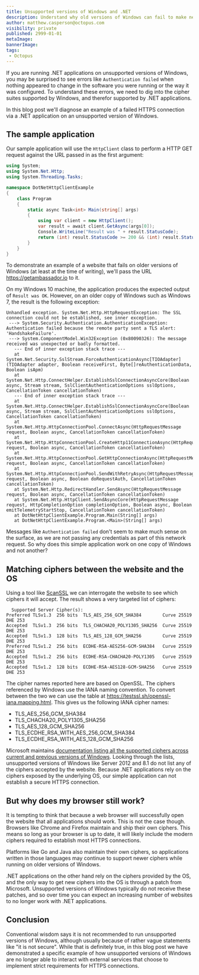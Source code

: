 ```yaml
---
title: Unsupported versions of Windows and .NET
description: Understand why old versions of Windows can fail to make network requests
author: matthew.casperson@octopus.com
visibility: private
published: 2999-01-01
metaImage: 
bannerImage: 
tags:
 - Octopus
---
```


If you are running .NET applications on unsupported versions of Windows, you may be surprised to see errors like `Authentication failed` when nothing appeared to change in the software you were running or the way it was configured. To understand these errors, we need to dig into the cipher suites supported by Windows, and therefor supported by .NET applications.

In this blog post we'll diagnose an example of a failed HTTPS connection via a .NET application on an unsupported version of Windows.

## The sample application

Our sample application will use the `HttpClient` class to perform a HTTP GET request against the URL passed in as the first argument:

```csharp
using System;
using System.Net.Http;
using System.Threading.Tasks;

namespace DotNetHttpClientExample
{
    class Program
    {
        static async Task<int> Main(string[] args)
        {
            using var client = new HttpClient();
            var result = await client.GetAsync(args[0]);
            Console.WriteLine("Result was " + result.StatusCode);
            return (int) result.StatusCode >= 200 && (int) result.StatusCode <= 299 ? 0 : 1;
        }
    }
}

```

To demonstrate an example of a website that fails on older versions of Windows (at least at the time of writing), we'll pass the URL https://getambassador.io to it.

On my Windows 10 machine, the application produces the expected output of `Result was OK`. However, on an older copy of Windows such as Windows 7, the result is the following exception:

```
Unhandled exception. System.Net.Http.HttpRequestException: The SSL connection could not be established, see inner exception.
 ---> System.Security.Authentication.AuthenticationException: Authentication failed because the remote party sent a TLS alert: 'HandshakeFailure'.
 ---> System.ComponentModel.Win32Exception (0x80090326): The message received was unexpected or badly formatted.
   --- End of inner exception stack trace ---
   at System.Net.Security.SslStream.ForceAuthenticationAsync[TIOAdapter](TIOAdapter adapter, Boolean receiveFirst, Byte[]reAuthenticationData, Boolean isApm)
   at System.Net.Http.ConnectHelper.EstablishSslConnectionAsyncCore(Boolean async, Stream stream, SslClientAuthenticationOptions sslOptions, CancellationToken cancellationToken)
   --- End of inner exception stack trace ---
   at System.Net.Http.ConnectHelper.EstablishSslConnectionAsyncCore(Boolean async, Stream stream, SslClientAuthenticationOptions sslOptions, CancellationToken cancellationToken)
   at System.Net.Http.HttpConnectionPool.ConnectAsync(HttpRequestMessage request, Boolean async, CancellationToken cancellationToken)
   at System.Net.Http.HttpConnectionPool.CreateHttp11ConnectionAsync(HttpRequestMessage request, Boolean async, CancellationToken cancellationToken)
   at System.Net.Http.HttpConnectionPool.GetHttpConnectionAsync(HttpRequestMessage request, Boolean async, CancellationToken cancellationToken)
   at System.Net.Http.HttpConnectionPool.SendWithRetryAsync(HttpRequestMessage request, Boolean async, Boolean doRequestAuth, CancellationToken cancellationToken)
   at System.Net.Http.RedirectHandler.SendAsync(HttpRequestMessage request, Boolean async, CancellationToken cancellationToken)
   at System.Net.Http.HttpClient.SendAsyncCore(HttpRequestMessage request, HttpCompletionOption completionOption, Boolean async, Boolean emitTelemetryStartStop, CancellationToken cancellationToken)
   at DotNetHttpClientExample.Program.Main(String[] args)
   at DotNetHttpClientExample.Program.<Main>(String[] args)
```

Messages like `Authentication failed` don't seem to make much sense on the surface, as we are not passing any credentials as part of this network request. So why does this simple application work on one copy of Windows and not another?

## Matching ciphers between the website and the OS

Using a tool like [ScanSSL](https://github.com/rbsec/sslscan) we can interrogate the website to see which ciphers it will accept. The result shows a very targeted list of ciphers:

```
  Supported Server Cipher(s):
Preferred TLSv1.3  256 bits  TLS_AES_256_GCM_SHA384        Curve 25519 DHE 253
Accepted  TLSv1.3  256 bits  TLS_CHACHA20_POLY1305_SHA256  Curve 25519 DHE 253
Accepted  TLSv1.3  128 bits  TLS_AES_128_GCM_SHA256        Curve 25519 DHE 253
Preferred TLSv1.2  256 bits  ECDHE-RSA-AES256-GCM-SHA384   Curve 25519 DHE 253
Accepted  TLSv1.2  256 bits  ECDHE-RSA-CHACHA20-POLY1305   Curve 25519 DHE 253
Accepted  TLSv1.2  128 bits  ECDHE-RSA-AES128-GCM-SHA256   Curve 25519 DHE 253
```

The cipher names reported here are based on OpenSSL. The ciphers referenced by Windows use the IANA naming convention. To convert between the two we can use the table at https://testssl.sh/openssl-iana.mapping.html. This gives us the following IANA cipher names:

* TLS_AES_256_GCM_SHA384
* TLS_CHACHA20_POLY1305_SHA256
* TLS_AES_128_GCM_SHA256
* TLS_ECDHE_RSA_WITH_AES_256_GCM_SHA384
* TLS_ECDHE_RSA_WITH_AES_128_GCM_SHA256

Microsoft maintains [documentation listing all the supported ciphers across current and previous versions of Windows](https://docs.microsoft.com/en-au/windows/win32/secauthn/cipher-suites-in-schannel). Looking through the lists, unsupported versions of Windows like Server 2012 and 8.1 do not list any of the ciphers accepted by the website. Because .NET applications rely on the ciphers exposed by the underlying OS, our simple application can not establish a secure HTTPS connection.

## But why does my browser still work?

It is tempting to think that because a web browser will successfully open the website that all applications should work. This is not the case though. Browsers like Chrome and Firefox maintain and ship their own ciphers. This means so long as your browser is up to date, it will likely include the modern ciphers required to establish most HTTPS connections.

Platforms like Go and Java also maintain their own ciphers, so applications written in those languages may continue to support newer ciphers while running on older versions of Windows.

.NET applications on the other hand rely on the ciphers provided by the OS, and the only way to get new ciphers into the OS is through a patch from Microsoft. Unsupported versions of Windows typically do not receive these patches, and so over time you can expect an increasing number of websites to no longer work with .NET applications.

## Conclusion

Conventional wisdom says it is not recommended to run unsupported versions of Windows, although usually because of rather vague statements like "it is not secure". While that is definitely true, in this blog post we have demonstrated a specific example of how unsupported versions of Windows are no longer able to interact with external services that choose to implement strict requirements for HTTPS connections.
